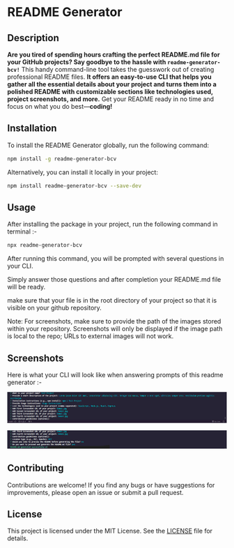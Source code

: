 # README Generator

## Description

**Are you tired of spending hours crafting the perfect README.md file for your GitHub projects? Say goodbye to the hassle with `readme-generator-bcv!`** This handy command-line tool takes the guesswork out of creating professional README files. **It offers an easy-to-use CLI that helps you gather all the essential details about your project and turns them into a polished README with customizable sections like technologies used, project screenshots, and more.** Get your README ready in no time and focus on what you do best—**coding!**

## Installation

To install the README Generator globally, run the following command:

```bash
npm install -g readme-generator-bcv
```

Alternatively, you can install it locally in your project:

```bash
npm install readme-generator-bcv --save-dev
```
## Usage
 
 After installing the package in your project, run the following command in terminal :-

 ```bash 
 npx readme-generator-bcv
 ```

 After running this command, you will be prompted with several questions in your CLI.

 Simply answer those questions and after completion your README.md file will be ready.

 make sure that your file is in the root directory of your project so that it is visible on your github repository.

 Note: For screenshots, make sure to provide the path of the images stored within your repository. Screenshots will only be displayed if the image path is local to the repo; URLs to external images will not work.
 
 ## Screenshots
  
 Here is what your CLI will look like when answering prompts of this readme generator :-

![Screenshot1](https://raw.githubusercontent.com/bettercodevivek/Readme-Generator/main/Readme/images/Screenshot1.png)

![Screenshot2](https://raw.githubusercontent.com/bettercodevivek/Readme-Generator/main/Readme/images/Screenshot2.png)

 ## Contributing

Contributions are welcome! If you find any bugs or have suggestions for improvements, please open an issue or submit a pull request. 

## License

This project is licensed under the MIT License. See the [LICENSE](LICENSE) file for details.
